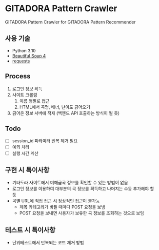 # GITADORA Pattern Crawler
GITADORA Pattern Crawler for GITADORA Pattern Recommender

## 사용 기술
- Python 3.10
- [Beautiful Soup 4](https://beautiful-soup-4.readthedocs.io/en/latest/)
- [requests](https://requests.readthedocs.io/en/latest/)

## Process
1. 로그인 정보 획득
2. 사이트 크롤링
    1. 이름 행별로 접근
    2. HTML에서 곡명, 배너, 난이도 긁어오기
3. 긁어온 정보 서버에 적재 (백엔드 API 호출하는 방식이 될 듯)

## Todo
- [ ] session_id 파라미터 반복 제거 필요
- [ ] 예외 처리
- [ ] 실행 시간 계산

## 구현 시 특이사항
- 기타도라 사이트에서 미해금곡 정보를 확인할 수 있는 방법이 없음
- 로그인 정보를 이용하여 대부분의 곡 정보를 획득하고 나머지는 수동 추가해야 할 듯
- 곡별 URL에 직접 접근 시 정상적인 접근이 불가능
  - 제목 카테고리가 바뀔 때마다 POST 요청을 보냄
  - POST 요청을 보내면 사용자가 보유한 곡 정보를 조회하는 것으로 보임

## 테스트 시 특이사항
- 단위테스트에서 반복되는 코드 제거 방법
